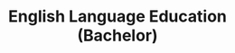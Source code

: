 ---
slugId: inggris-dik-s1
lang: en
title: "English Language Education (Bachelor)"
menu:
  - id: "profile"
    label: "About the Program"
  - id: "visi-plo-s1"
    label: "Vision & PLO"
  - id: "curriculum"
    label: "Curriculum"
    external: "https://kurikulum.upi.edu/struktur/prodi/C035"
  - id: "accreditation"
    label: "Accreditation"
  - id: "facilities"
    label: "Facilities"
  - id: "faculty-members"
    label: "Faculty Members"
  - id: "academic-development"
    label: "Academic Development"
  - id: "admission"
    label: "Admission / Enrollment"
    external: "https://pmb.upi.edu/"
sections:
  visi-plo-s1:
    title: "Vision and PLO – English Language Education (Bachelor’s Program)"
    content: |
      <section class="bg-white dark:bg-gray-900 pt-10 md:pt-10 pb-12 md:pb-24 px-0">
        <div class="max-w-6xl mx-auto px-4">

          <!-- Institutional Vision (umbrella for Bachelor–Master–Doctoral) -->
          <h2 class="text-xl font-semibold text-purple-800 dark:text-purple-300 mb-2">Institutional Vision</h2>
          <p class="text-gray-700 dark:text-gray-300 mb-8">
            To become a leading and outstanding bachelor, master's and doctoral study program in the world with cutting-edge theories and innovative practices in English language education in line with the demands of contemporary society by 2040.
          </p>

          <!-- Academic Vision Bachelor -->
          <h2 class="text-xl font-semibold text-purple-800 dark:text-purple-300 mb-2">Academic Vision (Bachelor)</h2>
          <p class="text-gray-700 dark:text-gray-300 mb-8">
            To organize a leading bachelor‘s  English language education study program through three pillars of higher education with functional and cutting-edge theories and practices in linguistics, pedagogy, and technology in line with the demand of the society.  
          </p>

          <!-- Program Learning Outcomes (PLO) Bachelor -->
          <h2 class="text-xl font-semibold text-purple-800 dark:text-purple-300 mb-4">Program Learning Outcomes (Bachelor)</h2>
          <ol class="list-decimal pl-6 text-gray-700 dark:text-gray-300 space-y-2">
            <li>Integrate theoretical and practical knowledge and skills in English as a Foreign Language education with the reference to level B2 with another supportive knowledge.</li>
            <li>Perform effective lesson planning, current teaching practice, and evaluation in EFL education context based on functional and cutting-edge theories and practices of linguistics, pedagogy and appropriate technology and resources.</li>
            <li>Make use of the knowledge of the 21th century skills, especially critical thinking, communication, collaboration, creativity in multidisciplinary perspectives. </li>
            <li>Apply moral, ethics, and university core values to uphold and maintain academic and social relations for continuous self-development.</li>
            <li>Perform research to contribute to the continuous development and enhance of EFL education in line with functional and cutting-edge theories and practices of linguistics, pedagogy, and technology.  </li>
          </ol>
        </div>
      </section>

  profile:
    title: About the English Language Education Bachelor’s Program
    content: |
      <section class="bg-white dark:bg-gray-900 pt-10 md:pt-10 pb-12 md:pb-24 px-0">
        <div class="max-w-6xl mx-auto px-4">
          
          <h2 class="text-xl font-semibold text-purple-800 dark:text-purple-300 mb-2">History</h2><br>
          <div class="relative border-l-2 border-purple-300 dark:border-purple-600 pl-14 space-y-10 mb-6">
            
            <div class="relative">
              <div class="absolute w-4 h-4 bg-purple-600 rounded-full -left-6 top-1.5"></div>
              <h3 class="text-base font-semibold text-purple-800 dark:text-purple-300">September 1954: Program Establishment</h3>
              <p class="text-gray-700 dark:text-gray-300 mt-1">The Bachelor’s Program in English Language Education (PPBING) was established pursuant to the Decree of the Minister of Education and Culture of the Republic of Indonesia No. 35742.</p>
            </div>

            <div class="relative">
              <div class="absolute w-4 h-4 bg-purple-600 rounded-full -left-6 top-1.5"></div>
              <h3 class="text-base font-semibold text-purple-800 dark:text-purple-300">2021: Accreditation and International Certification</h3>
              <p class="text-gray-700 dark:text-gray-300 mt-1">PPBING obtained an “Unggul (Excellent)” accreditation from BAN-PT (Decree 10217/SK/BAN-PT/Akred-Itnl/S/VIII/2021), as well as “Unconditional” status from AQAS and certification from AUN-QA.</p>
            </div>

          </div>

          <p class="text-gray-700 dark:text-gray-300 mb-10">
            The program specializes in preparing English language education teachers, researchers, program developers, and educational analysts in alignment with the vision and mission of Universitas Pendidikan Indonesia and the Faculty of Language and Literature Education.
          </p>

          <h2 class="text-xl font-semibold text-purple-800 dark:text-purple-300 mb-2">Vision</h2>
          <p class="text-gray-700 dark:text-gray-300 mb-6">
            By 2045, to become an excellent and ASEAN-leading Bachelor’s Program in English Language Education.
          </p>

          <h2 class="text-xl font-semibold text-purple-800 dark:text-purple-300 mb-2">Mission</h2>
          <ul class="list-disc pl-6 text-gray-700 dark:text-gray-300 mb-6 space-y-2">
            <li>Deliver undergraduate learning in English Language Education supported by relevant linguistic sciences using cutting-edge methods.</li>
            <li>Conduct relevant and high-quality research at national and international levels.</li>
            <li>Carry out relevant and high-quality community engagement at local, national, and international levels.</li>
            <li>Produce high-quality publications at local, national, and international levels.</li>
            <li>Develop partnership networks with relevant institutions at local, national, and international levels.</li>
          </ul>

          <h2 class="text-xl font-semibold text-purple-800 dark:text-purple-300 mb-2">Program Officers</h2>
          <ul class="list-disc pl-6 text-gray-700 dark:text-gray-300 mb-6 space-y-4">
            <li>
              <strong>Prof. Emi Emilia, M.Ed., Ph.D.</strong><br>
              <em>Position:</em> Head of the English Language Education Program<br>
              <em>Expertise:</em> Systemic Functional Linguistics, Writing for Academic Purposes, EFL Curriculum Analysis, Grammar (Advanced)
            </li>
            <li>
              <strong>Dr. Rojab Siti Rodiyah, M.Ed</strong><br>
              <em>Position:</em> Secretary of the English Language Education Program<br>
              <em>Expertise:</em> Grammar: Basic and Advanced, Writing in Professional Contexts, Intercultural Communication
            </li>
          </ul>

          <h2 class="text-xl font-semibold text-purple-800 dark:text-purple-300 mb-2">Program Contact</h2>
          <p class="text-gray-700 dark:text-gray-300 mb-6">
            English Language Education Program<br>
            Faculty of Language and Literature Education<br>
            Jl. Setiabudhi No 229<br>
            Postal Code 40154, Bandung City<br>
            Instagram: <a href="https://instagram.com/englishedu_upi" class="text-purple-700 dark:text-purple-300 hover:underline">@englishedu_upi</a>
          </p>

        </div>
      </section>

  accreditation:
    title: "Accreditation – English Language Education (Bachelor’s Program)"
    content: |
      <section class="bg-white dark:bg-gray-900 pt-10 md:pt-10 pb-12 md:pb-24 px-0">

        <div class="max-w-6xl mx-auto">

          <!-- National Accreditation -->
          <details class="mb-6 border border-gray-300 dark:border-gray-700 rounded-lg overflow-hidden">
            <summary class="cursor-pointer px-4 py-3 bg-gray-100 dark:bg-gray-800 text-gray-800 dark:text-white font-medium hover:bg-gray-200 dark:hover:bg-gray-700">
              National Accreditation (BAN-PT)
            </summary>
            <div class="px-4 py-4 text-gray-700 dark:text-gray-300">
              <p class="mb-4">
                Based on the decision of <strong>BAN-PT No. 10217/SK/BAN-PT/Akred-Itnl/S/VIII/2021</strong>, the Bachelor’s Program in English Language Education at Universitas Pendidikan Indonesia, Bandung City, is declared to meet the requirements for the <strong>“Unggul (Excellent)”</strong> accreditation rating.
              </p>
              <p class="mb-4">
                This accreditation certificate is valid from <strong>18 August 2021</strong> to <strong>18 August 2026</strong>.
              </p>
              <img src="/images/akreditasi/inggris-s1/banpt.webp" alt="BAN-PT Accreditation Certificate" class="w-full rounded-lg">
            </div>
          </details>

          <!-- International Accreditation (AUN-QA) -->
          <details class="mb-6 border border-gray-300 dark:border-gray-700 rounded-lg overflow-hidden">
            <summary class="cursor-pointer px-4 py-3 bg-gray-100 dark:bg-gray-800 text-gray-800 dark:text-white font-medium hover:bg-gray-200 dark:hover:bg-gray-700">
              International Accreditation (AUN-QA)
            </summary>
            <div class="px-4 py-4 text-gray-700 dark:text-gray-300">
              <p class="mb-4">
                The <strong>English Language Education</strong> (Bachelor) program has received international accreditation from <strong>AUN-QA (ASEAN University Network – Quality Assurance)</strong>.
              </p>
              <p class="mb-4">
                The certificate was awarded on <strong>10 January 2022</strong> and is valid until <strong>9 January 2027</strong>, with certificate number <strong>AP760UPIDEC21</strong>.
              </p>
              <p class="mb-4">
                AUN-QA is a network of Southeast Asian universities that aims to enhance the quality of higher education in the ASEAN region.
              </p>
              <img src="/images/akreditasi/inggris-s1/aunqa.webp" alt="AUN-QA Accreditation Certificate" class="w-full rounded-lg">
            </div>
          </details>

          <!-- International Accreditation (AQAS) -->
          <details class="border border-gray-300 dark:border-gray-700 rounded-lg overflow-hidden">
            <summary class="cursor-pointer px-4 py-3 bg-gray-100 dark:bg-gray-800 text-gray-800 dark:text-white font-medium hover:bg-gray-200 dark:hover:bg-gray-700">
              International Accreditation (AQAS)
            </summary>
            <div class="px-4 py-4 text-gray-700 dark:text-gray-300">
              <p class="mb-4">
                The <strong>English Language Education [Bachelor of Education]</strong> program has received international accreditation from <strong>AQAS (Agency for Quality Assurance through Accreditation of Study Programs)</strong>.
              </p>
              <p class="mb-4">
                The accreditation was granted based on the <strong>Standing Commission AQAS decision dated 31 May 2021</strong> and is valid <strong>unconditionally</strong> until <strong>30 September 2027</strong>.
              </p>
              <p class="mb-4">
                AQAS is a European accreditation body that adheres to the European Standards and Guidelines (ESG).
              </p>
              <img src="/images/akreditasi/inggris-s1/aqas.webp" alt="AQAS Accreditation Certificate" class="w-full rounded-lg">
            </div>
          </details>

        </div>
      </section>

  facilities:
    title: "Facilities at the Faculty of Language and Literature Education (FPBS UPI)"
    content: |
      <!-- Facilities Section -->
      <section class="bg-white dark:bg-gray-900 pt-10 md:pt-10 pb-12 md:pb-24 px-0">

        <div class="max-w-6xl mx-auto">

          <!-- FPBS Facilities -->
          <details open class="mb-6 border border-gray-300 dark:border-gray-700 rounded-lg overflow-hidden">
            <summary class="bg-gray-100 dark:bg-gray-800 px-4 py-3 cursor-pointer font-semibold text-gray-800 dark:text-white">
              Facilities at FPBS UPI
            </summary>
            <div class="px-4 py-4 text-gray-800 dark:text-gray-300">
              <p class="mb-4">
                The complete list of facilities within the Faculty of Language and Literature Education (FPBS) is available via the following link.
              </p>
              <a href="/profil/fasilitas/index.html" class="inline-block bg-purple-700 hover:bg-purple-800 text-white px-5 py-2 rounded-lg transition" target="_blank">
                View FPBS Facilities
              </a>
            </div>
          </details>

          <!-- UPI General Facilities -->
          <details class="border border-gray-300 dark:border-gray-700 rounded-lg overflow-hidden">
            <summary class="bg-gray-100 dark:bg-gray-800 px-4 py-3 cursor-pointer font-semibold text-gray-800 dark:text-white">
              General Facilities at UPI
            </summary>
            <div class="px-4 py-4 text-gray-800 dark:text-gray-300">
              <p class="mb-4">
                In addition to faculty-level facilities, UPI provides a range of general supporting facilities for the entire academic community.
              </p>
              <a href="https://www.upi.edu/pendidikan/fasilitas" class="inline-block bg-purple-700 hover:bg-purple-800 text-white px-5 py-2 rounded-lg transition" target="_blank">
                View UPI Facilities
              </a>
            </div>
          </details>
        </div>
      </section>

  faculty-members:
    title: "Faculty Members of English Language Education (Bachelor’s Program)"
    content: |
      <section class="bg-white dark:bg-gray-900 pt-10 md:pt-10 pb-12 md:pb-24 px-0">
        <div class="max-w-6xl mx-auto text-center">
          <!-- GRID CONTAINER (controls 2–4 columns) -->
          <div class="dosen-gallery grid grid-cols-2 sm:grid-cols-4 gap-4">

            <!-- Fuad Abdul Hamied -->
            <div class="bg-white dark:bg-gray-800 rounded-lg shadow hover:shadow-2xl transition-shadow duration-300 ease-in-out text-center pb-4 px-2">
              <a href="/images/dosen/inggris-dik-s1/fuad.webp" class="zoomable" data-pswp-width="800" data-pswp-height="1067">
                <img src="/images/dosen/inggris-dik-s1/fuad.webp" alt="Fuad" class="w-full aspect-[3/4] object-cover object-top rounded-t-lg mb-2">
              </a>
              <h3 class="text-base font-semibold text-gray-900 dark:text-white mb-1">Prof. Fuad Abdul Hamied, M.A., Ph.D.</h3>
              <p class="text-[#422367] dark:text-purple-300 font-medium mb-2">Emeritus</p>
              <div class="flex justify-center gap-4 text-sm">
                <a href="https://scholar.google.co.id/citations?hl=id&user=Lj3RVdAAAAAJ" target="_blank" rel="noopener" class="text-gray-600 dark:text-gray-300 hover:text-purple-600">
                  <i class="fab fa-google"></i> Scholar
                </a>
                <a href="https://sinta.kemdikbud.go.id/authors/profile/5978397" target="_blank" rel="noopener" class="text-gray-600 dark:text-gray-300 hover:text-purple-600">
                  <i class="fas fa-graduation-cap"></i> SINTA
                </a>
              </div>
            </div>

            <!-- Nenden Sri Lengkanawati -->
            <div class="bg-white dark:bg-gray-800 rounded-lg shadow hover:shadow-2xl transition-shadow duration-300 ease-in-out text-center pb-4 px-2">
              <a href="/images/dosen/inggris-dik-s1/nenden.webp" class="zoomable" data-pswp-width="800" data-pswp-height="1067">
                <img src="/images/dosen/inggris-dik-s1/nenden.webp" alt="Nenden" class="w-full aspect-[3/4] object-cover object-top rounded-t-lg mb-2">
              </a>
              <h3 class="text-base font-semibold text-gray-900 dark:text-white mb-1">Prof. Dr. Nenden Sri Lengkanawati, M.Pd.</h3>
              <p class="text-[#422367] dark:text-purple-300 font-medium mb-2">Emeritus</p>
              <div class="flex justify-center gap-4 text-sm">
                <a href="https://scholar.google.co.id/citations?hl=id&user=HJUVLEgAAAAJ" target="_blank" rel="noopener" class="text-gray-600 dark:text-gray-300 hover:text-purple-600">
                  <i class="fab fa-google"></i> Scholar
                </a>
                <a href="https://sinta.kemdikbud.go.id/authors/profile/5991826" target="_blank" rel="noopener" class="text-gray-600 dark:text-gray-300 hover:text-purple-600">
                  <i class="fas fa-graduation-cap"></i> SINTA
                </a>
              </div>
            </div>

            <!-- Didi Sukyadi -->
            <div class="bg-white dark:bg-gray-800 rounded-lg shadow hover:shadow-2xl transition-shadow duration-300 ease-in-out text-center pb-4 px-2">
              <a href="/images/dosen/inggris-dik-s1/didi.webp" class="zoomable" data-pswp-width="800" data-pswp-height="1067">
                <img src="/images/dosen/inggris-dik-s1/didi.webp" alt="Didi" class="w-full aspect-[3/4] object-cover object-top rounded-t-lg mb-2">
              </a>
              <h3 class="text-base font-semibold text-gray-900 dark:text-white mb-1">Prof. Dr. Didi Sukyadi, S.Pd., M.A.</h3>
              <p class="text-[#422367] dark:text-purple-300 font-medium mb-2">Professor</p>
              <div class="flex justify-center gap-4 text-sm">
                <a href="https://scholar.google.co.id/citations?hl=id&user=yPp0QywAAAAJ" target="_blank" rel="noopener" class="text-gray-600 dark:text-gray-300 hover:text-purple-600">
                  <i class="fab fa-google"></i> Scholar
                </a>
                <a href="https://sinta.kemdikbud.go.id/authors/profile/5978293" target="_blank" rel="noopener" class="text-gray-600 dark:text-gray-300 hover:text-purple-600">
                  <i class="fas fa-graduation-cap"></i> SINTA
                </a>
              </div>
            </div>

            <!-- Emi Emilia -->
            <div class="bg-white dark:bg-gray-800 rounded-lg shadow hover:shadow-2xl transition-shadow duration-300 ease-in-out text-center pb-4 px-2">
              <a href="/images/dosen/inggris-dik-s1/emi.webp" class="zoomable" data-pswp-width="800" data-pswp-height="1067">
                <img src="/images/dosen/inggris-dik-s1/emi.webp" alt="Emi" class="w-full aspect-[3/4] object-cover object-top rounded-t-lg mb-2">
              </a>
              <h3 class="text-base font-semibold text-gray-900 dark:text-white mb-1">Prof. Emi Emilia, M.Ed., Ph.D.</h3>
              <p class="text-[#422367] dark:text-purple-300 font-medium mb-2">Professor</p>
              <div class="flex justify-center gap-4 text-sm">
                <a href="https://scholar.google.co.id/citations?hl=id&user=7u4pKQMAAAAJ" target="_blank" rel="noopener" class="text-gray-600 dark:text-gray-300 hover:text-purple-600">
                  <i class="fab fa-google"></i> Scholar
                </a>
                <a href="https://sinta.kemdikbud.go.id/authors/profile/6728899" target="_blank" rel="noopener" class="text-gray-600 dark:text-gray-300 hover:text-purple-600">
                  <i class="fas fa-graduation-cap"></i> SINTA
                </a>
              </div>
            </div>

            <!-- Sri Setyarini -->
            <div class="bg-white dark:bg-gray-800 rounded-lg shadow hover:shadow-2xl transition-shadow duration-300 ease-in-out text-center pb-4 px-2">
              <a href="/images/dosen/inggris-dik-s1/sri-setyarini.webp" class="zoomable" data-pswp-width="800" data-pswp-height="1067">
                <img src="/images/dosen/inggris-dik-s1/sri-setyarini.webp" alt="Sri Setyarini" class="w-full aspect-[3/4] object-cover object-top rounded-t-lg mb-2">
              </a>
              <h3 class="text-base font-semibold text-gray-900 dark:text-white mb-1">Prof. Dr. Sri Setyarini, M.A.Ling.</h3>
              <p class="text-[#422367] dark:text-purple-300 font-medium mb-2">Professor</p>
              <div class="flex justify-center gap-4 text-sm">
                <a href="https://scholar.google.co.id/citations?hl=id&user=Bos20BIAAAAJ" target="_blank" rel="noopener" class="text-gray-600 dark:text-gray-300 hover:text-purple-600">
                  <i class="fab fa-google"></i> Scholar
                </a>
                <a href="https://sinta.kemdikbud.go.id/authors/profile/6121097" target="_blank" rel="noopener" class="text-gray-600 dark:text-gray-300 hover:text-purple-600">
                  <i class="fas fa-graduation-cap"></i> SINTA
                </a>
              </div>
            </div>

            <!-- Ahmad Bukhori Muslim -->
            <div class="bg-white dark:bg-gray-800 rounded-lg shadow hover:shadow-2xl transition-shadow duration-300 ease-in-out text-center pb-4 px-2">
              <a href="/images/dosen/inggris-dik-s1/bukhori.webp" class="zoomable" data-pswp-width="800" data-pswp-height="1067">
                <img src="/images/dosen/inggris-dik-s1/bukhori.webp" alt="Ahmad Bukhori" class="w-full aspect-[3/4] object-cover object-top rounded-t-lg mb-2">
              </a>
              <h3 class="text-base font-semibold text-gray-900 dark:text-white mb-1">Prof. Ahmad Bukhori Muslim, M.Ed., Ph.D.</h3>
              <p class="text-[#422367] dark:text-purple-300 font-medium mb-2">Professor</p>
              <div class="flex justify-center gap-4 text-sm">
                <a href="https://scholar.google.co.id/citations?hl=id&user=uKLft4AAAAAJ" target="_blank" rel="noopener" class="text-gray-600 dark:text-gray-300 hover:text-purple-600">
                  <i class="fab fa-google"></i> Scholar
                </a>
                <a href="https://sinta.kemdikbud.go.id/authors/profile/5974554" target="_blank" rel="noopener" class="text-gray-600 dark:text-gray-300 hover:text-purple-600">
                  <i class="fas fa-graduation-cap"></i> SINTA
                </a>
              </div>
            </div>

            <!-- Ika Lestari Damayanti -->
            <div class="bg-white dark:bg-gray-800 rounded-lg shadow hover:shadow-2xl transition-shadow duration-300 ease-in-out text-center pb-4 px-2">
              <a href="/images/dosen/inggris-dik-s1/ika.webp" class="zoomable" data-pswp-width="800" data-pswp-height="1067">
                <img src="/images/dosen/inggris-dik-s1/ika.webp" alt="Ika Lestari" class="w-full aspect-[3/4] object-cover object-top rounded-t-lg mb-2">
              </a>
              <h3 class="text-base font-semibold text-gray-900 dark:text-white mb-1">Ika Lestari Damayanti, M.A., Ph.D.</h3>
              <p class="text-[#422367] dark:text-purple-300 font-medium mb-2">Senior Lecturer</p>
              <div class="flex justify-center gap-4 text-sm">
                <a href="https://scholar.google.co.id/citations?hl=id&user=jj8fDA4AAAAJ" target="_blank" rel="noopener" class="text-gray-600 dark:text-gray-300 hover:text-purple-600">
                  <i class="fab fa-google"></i> Scholar
                </a>
                <a href="https://sinta.kemdikbud.go.id/authors/profile/6745874" target="_blank" rel="noopener" class="text-gray-600 dark:text-gray-300 hover:text-purple-600">
                  <i class="fas fa-graduation-cap"></i> SINTA
                </a>
              </div>
            </div>

            <!-- Gin Gin Gustine -->
            <div class="bg-white dark:bg-gray-800 rounded-lg shadow hover:shadow-2xl transition-shadow duration-300 ease-in-out text-center pb-4 px-2">
              <a href="/images/dosen/inggris-dik-s1/gin.webp" class="zoomable" data-pswp-width="800" data-pswp-height="1067">
                <img src="/images/dosen/inggris-dik-s1/gin.webp" alt="Gin Gin" class="w-full aspect-[3/4] object-cover object-top rounded-t-lg mb-2">
              </a>
              <h3 class="text-base font-semibold text-gray-900 dark:text-white mb-1">Gin Gin Gustine, M.Pd., Ph.D.</h3>
              <p class="text-[#422367] dark:text-purple-300 font-medium mb-2">Senior Lecturer</p>
              <div class="flex justify-center gap-4 text-sm">
                <a href="https://scholar.google.co.id/citations?hl=id&user=9e1PsOsAAAAJ" target="_blank" rel="noopener" class="text-gray-600 dark:text-gray-300 hover:text-purple-600">
                  <i class="fab fa-google"></i> Scholar
                </a>
                <a href="https://sinta.kemdikbud.go.id/authors/profile/6729061" target="_blank" rel="noopener" class="text-gray-600 dark:text-gray-300 hover:text-purple-600">
                  <i class="fas fa-graduation-cap"></i> SINTA
                </a>
              </div>
            </div>

            <!-- Rojab Siti Rodliyah -->
            <div class="bg-white dark:bg-gray-800 rounded-lg shadow hover:shadow-2xl transition-shadow duration-300 ease-in-out text-center pb-4 px-2">
              <a href="/images/dosen/inggris-dik-s1/rojaab.webp" class="zoomable" data-pswp-width="800" data-pswp-height="1067">
                <img src="/images/dosen/inggris-dik-s1/rojaab.webp" alt="Rojab" class="w-full aspect-[3/4] object-cover object-top rounded-t-lg mb-2">
              </a>
              <h3 class="text-base font-semibold text-gray-900 dark:text-white mb-1">Dr. Rojab Siti Rodliyah, S.Pd., M.Ed.</h3>
              <p class="text-[#422367] dark:text-purple-300 font-medium mb-2">Senior Lecturer</p>
              <div class="flex justify-center gap-4 text-sm">
                <a href="https://scholar.google.co.id/citations?hl=id&user=MK0kgVcAAAAJ" target="_blank" rel="noopener" class="text-gray-600 dark:text-gray-300 hover:text-purple-600">
                  <i class="fab fa-google"></i> Scholar
                </a>
                <a href="https://sinta.kemdikbud.go.id/authors/profile/5978990" target="_blank" rel="noopener" class="text-gray-600 dark:text-gray-300 hover:text-purple-600">
                  <i class="fas fa-graduation-cap"></i> SINTA
                </a>
              </div>
            </div>

            <!-- Fazri Nur Yusuf -->
            <div class="bg-white dark:bg-gray-800 rounded-lg shadow hover:shadow-2xl transition-shadow duration-300 ease-in-out text-center pb-4 px-2">
              <a href="/images/dosen/inggris-dik-s1/fazri.webp" class="zoomable" data-pswp-width="800" data-pswp-height="1067">
                <img src="/images/dosen/inggris-dik-s1/fazri.webp" alt="Fazri" class="w-full aspect-[3/4] object-cover object-top rounded-t-lg mb-2">
              </a>
              <h3 class="text-base font-semibold text-gray-900 dark:text-white mb-1">Dr. Fazri Nur Yusuf, M.Pd.</h3>
              <p class="text-[#422367] dark:text-purple-300 font-medium mb-2">Senior Lecturer</p>
              <div class="flex justify-center gap-4 text-sm">
                <a href="https://scholar.google.co.id/citations?hl=id&user=xFZ1DdoAAAAJ" target="_blank" rel="noopener" class="text-gray-600 dark:text-gray-300 hover:text-purple-600">
                  <i class="fab fa-google"></i> Scholar
                </a>
                <a href="https://sinta.kemdikbud.go.id/authors/profile/5978422" target="_blank" rel="noopener" class="text-gray-600 dark:text-gray-300 hover:text-purple-600">
                  <i class="fas fa-graduation-cap"></i> SINTA
                </a>
              </div>
            </div>

            <!-- Lulu Laela Amalia -->
            <div class="bg-white dark:bg-gray-800 rounded-lg shadow hover:shadow-2xl transition-shadow duration-300 ease-in-out text-center pb-4 px-2">
              <a href="/images/dosen/inggris-dik-s1/lulu.webp" class="zoomable" data-pswp-width="800" data-pswp-height="1067">
                <img src="/images/dosen/inggris-dik-s1/lulu.webp" alt="Lulu" class="w-full aspect-[3/4] object-cover object-top rounded-t-lg mb-2">
              </a>
              <h3 class="text-base font-semibold text-gray-900 dark:text-white mb-1">Dr. Lulu Laela Amalia, S.S., M.Pd.</h3>
              <p class="text-[#422367] dark:text-purple-300 font-medium mb-2">Senior Lecturer</p>
              <div class="flex justify-center gap-4 text-sm">
                <a href="https://scholar.google.com/citations?user=LsA4noYAAAAJ" target="_blank" rel="noopener" class="text-gray-600 dark:text-gray-300 hover:text-purple-600">
                  <i class="fab fa-google"></i> Scholar
                </a>
                <a href="https://sinta.kemdikbud.go.id/authors/profile/5988724" target="_blank" rel="noopener" class="text-gray-600 dark:text-gray-300 hover:text-purple-600">
                  <i class="fas fa-graduation-cap"></i> SINTA
                </a>
              </div>
            </div>

            <!-- Yanty Wirza -->
            <div class="bg-white dark:bg-gray-800 rounded-lg shadow hover:shadow-2xl transition-shadow duration-300 ease-in-out text-center pb-4 px-2">
              <a href="/images/dosen/inggris-dik-s1/yanty.webp" class="zoomable" data-pswp-width="800" data-pswp-height="1067">
                <img src="/images/dosen/inggris-dik-s1/yanty.webp" alt="Yanty" class="w-full aspect-[3/4] object-cover object-top rounded-t-lg mb-2">
              </a>
              <h3 class="text-base font-semibold text-gray-900 dark:text-white mb-1">Yanty Wirza, M.Pd., M.A., Ph.D.</h3>
              <p class="text-[#422367] dark:text-purple-300 font-medium mb-2">Lecturer</p>
              <div class="flex justify-center gap-4 text-sm">
                <a href="https://scholar.google.co.id/citations?hl=id&user=nZcioNYAAAAJ" target="_blank" rel="noopener" class="text-gray-600 dark:text-gray-300 hover:text-purple-600">
                  <i class="fab fa-google"></i> Scholar
                </a>
                <a href="https://sinta.kemdikbud.go.id/authors/profile/6658778" target="_blank" rel="noopener" class="text-gray-600 dark:text-gray-300 hover:text-purple-600">
                  <i class="fas fa-graduation-cap"></i> SINTA
                </a>
              </div>
            </div>

            <!-- Iyen Nurlaelawati -->
            <div class="bg-white dark:bg-gray-800 rounded-lg shadow hover:shadow-2xl transition-shadow duration-300 ease-in-out text-center pb-4 px-2">
              <a href="/images/dosen/inggris-dik-s1/iyen.webp" class="zoomable" data-pswp-width="800" data-pswp-height="1067">
                <img src="/images/dosen/inggris-dik-s1/iyen.webp" alt="Iyen" class="w-full aspect-[3/4] object-cover object-top rounded-t-lg mb-2">
              </a>
              <h3 class="text-base font-semibold text-gray-900 dark:text-white mb-1">Dr. Iyen Nurlaelawati, M.Pd.</h3>
              <p class="text-[#422367] dark:text-purple-300 font-medium mb-2">Lecturer</p>
              <div class="flex justify-center gap-4 text-sm">
                <a href="https://scholar.google.com/citations?user=YpnbukcAAAAJ" target="_blank" rel="noopener" class="text-gray-600 dark:text-gray-300 hover:text-purple-600">
                  <i class="fab fa-google"></i> Scholar
                </a>
                <a href="https://sinta.kemdikbud.go.id/authors/profile/6005610" target="_blank" rel="noopener" class="text-gray-600 dark:text-gray-300 hover:text-purple-600">
                  <i class="fas fa-graduation-cap"></i> SINTA
                </a>
              </div>
            </div>

            <!-- Finita Dewi -->
            <div class="bg-white dark:bg-gray-800 rounded-lg shadow hover:shadow-2xl transition-shadow duration-300 ease-in-out text-center pb-4 px-2">
              <a href="/images/dosen/inggris-dik-s1/finita.webp" class="zoomable" data-pswp-width="800" data-pswp-height="1067">
                <img src="/images/dosen/inggris-dik-s1/finita.webp" alt="Finita" class="w-full aspect-[3/4] object-cover object-top rounded-t-lg mb-2">
              </a>
              <h3 class="text-base font-semibold text-gray-900 dark:text-white mb-1">Dr. Finita Dewi, S.S, M.A.</h3>
              <p class="text-[#422367] dark:text-purple-300 font-medium mb-2">Lecturer</p>
              <div class="flex justify-center gap-4 text-sm">
                <a href="https://scholar.google.com/citations?user=7xvSuR4AAAAJ" target="_blank" rel="noopener" class="text-gray-600 dark:text-gray-300 hover:text-purple-600">
                  <i class="fab fa-google"></i> Scholar
                </a>
                <a href="https://sinta.kemdikbud.go.id/authors/profile/5993121" target="_blank" rel="noopener" class="text-gray-600 dark:text-gray-300 hover:text-purple-600">
                  <i class="fas fa-graduation-cap"></i> SINTA
                </a>
              </div>
            </div>

            <!-- Pupung Purnawarman -->
            <div class="bg-white dark:bg-gray-800 rounded-lg shadow hover:shadow-2xl transition-shadow duration-300 ease-in-out text-center pb-4 px-2">
              <a href="/images/dosen/inggris-dik-s1/pupung.webp" class="zoomable" data-pswp-width="800" data-pswp-height="1067">
                <img src="/images/dosen/inggris-dik-s1/pupung.webp" alt="Pupung" class="w-full aspect-[3/4] object-cover object-top rounded-t-lg mb-2">
              </a>
              <h3 class="text-base font-semibold text-gray-900 dark:text-white mb-1">Pupung Purnawarman, M.S.Ed., Ph.D.</h3>
              <p class="text-[#422367] dark:text-purple-300 font-medium mb-2">Lecturer</p>
              <div class="flex justify-center gap-4 text-sm">
                <a href="https://scholar.google.co.id/citations?hl=id&user=-e_Y2FMAAAAJ" target="_blank" rel="noopener" class="text-gray-600 dark:text-gray-300 hover:text-purple-600">
                  <i class="fab fa-google"></i> Scholar
                </a>
                <a href="https://sinta.kemdikbud.go.id/authors/profile/5979299" target="_blank" rel="noopener" class="text-gray-600 dark:text-gray-300 hover:text-purple-600">
                  <i class="fas fa-graduation-cap"></i> SINTA
                </a>
              </div>
            </div>

            <!-- Muhammad Handi Gunawan -->
            <div class="bg-white dark:bg-gray-800 rounded-lg shadow hover:shadow-2xl transition-shadow duration-300 ease-in-out text-center pb-4 px-2">
              <a href="/images/dosen/inggris-dik-s1/handi.webp" class="zoomable" data-pswp-width="800" data-pswp-height="1067">
                <img src="/images/dosen/inggris-dik-s1/handi.webp" alt="Handi" class="w-full aspect-[3/4] object-cover object-top rounded-t-lg mb-2">
              </a>
              <h3 class="text-base font-semibold text-gray-900 dark:text-white mb-1">Dr. Muhammad Handi Gunawan, M.Pd.</h3>
              <p class="text-[#422367] dark:text-purple-300 font-medium mb-2">Lecturer</p>
              <div class="flex justify-center gap-4 text-sm">
                <a href="https://scholar.google.com/citations?user=4pvMUzkAAAAJ" target="_blank" rel="noopener" class="text-gray-600 dark:text-gray-300 hover:text-purple-600">
                  <i class="fab fa-google"></i> Scholar
                </a>
                <a href="https://sinta.kemdikbud.go.id/authors/profile/6007311" target="_blank" rel="noopener" class="text-gray-600 dark:text-gray-300 hover:text-purple-600">
                  <i class="fas fa-graduation-cap"></i> SINTA
                </a>
              </div>
            </div>

            <!-- Deddy Suryana -->
            <div class="bg-white dark:bg-gray-800 rounded-lg shadow hover:shadow-2xl transition-shadow duration-300 ease-in-out text-center pb-4 px-2">
              <a href="/images/dosen/inggris-dik-s1/deddy.webp" class="zoomable" data-pswp-width="800" data-pswp-height="1067">
                <img src="/images/dosen/inggris-dik-s1/deddy.webp" alt="Deddy" class="w-full aspect-[3/4] object-cover object-top rounded-t-lg mb-2">
              </a>
              <h3 class="text-base font-semibold text-gray-900 dark:text-white mb-1">Drs. Deddy Suryana, M.A.</h3>
              <p class="text-[#422367] dark:text-purple-300 font-medium mb-2">Lecturer</p>
              <div class="flex justify-center gap-4 text-sm">
                <a href="https://scholar.google.co.id/citations?hl=id&user=ESTdp2wAAAAJ" target="_blank" rel="noopener" class="text-gray-600 dark:text-gray-300 hover:text-purple-600">
                  <i class="fab fa-google"></i> Scholar
                </a>
                <a href="https://sinta.kemdikbud.go.id/authors/profile/6150914" target="_blank" rel="noopener" class="text-gray-600 dark:text-gray-300 hover:text-purple-600">
                  <i class="fas fa-graduation-cap"></i> SINTA
                </a>
              </div>
            </div>

            <!-- Sudarsono -->
            <div class="bg-white dark:bg-gray-800 rounded-lg shadow hover:shadow-2xl transition-shadow duration-300 ease-in-out text-center pb-4 px-2">
              <a href="/images/dosen/inggris-dik-s1/sudarsono.webp" class="zoomable" data-pswp-width="800" data-pswp-height="1067">
                <img src="/images/dosen/inggris-dik-s1/sudarsono.webp" alt="Sudarsono" class="w-full aspect-[3/4] object-cover object-top rounded-t-lg mb-2">
              </a>
              <h3 class="text-base font-semibold text-gray-900 dark:text-white mb-1">Dr. Sudarsono, S.Pd., M.A.</h3>
              <p class="text-[#422367] dark:text-purple-300 font-medium mb-2">Lecturer</p>
              <div class="flex justify-center gap-4 text-sm">
                <a href="https://scholar.google.co.id/citations?hl=id&user=9XBrIyUAAAAJ" target="_blank" rel="noopener" class="text-gray-600 dark:text-gray-300 hover:text-purple-600">
                  <i class="fab fa-google"></i> Scholar
                </a>
                <a href="https://sinta.kemdikbud.go.id/authors/profile/5991917" target="_blank" rel="noopener" class="text-gray-600 dark:text-gray-300 hover:text-purple-600">
                  <i class="fas fa-graduation-cap"></i> SINTA
                </a>
              </div>
            </div>

            <!-- Raden Della Nuridah Kartika Sari Amirulloh -->
            <div class="bg-white dark:bg-gray-800 rounded-lg shadow hover:shadow-2xl transition-shadow duration-300 ease-in-out text-center pb-4 px-2">
              <a href="/images/dosen/inggris-dik-s1/della.webp" class="zoomable" data-pswp-width="800" data-pswp-height="1067">
                <img src="/images/dosen/inggris-dik-s1/della.webp" alt="Della" class="w-full aspect-[3/4] object-cover object-top rounded-t-lg mb-2">
              </a>
              <h3 class="text-base font-semibold text-gray-900 dark:text-white mb-1">Raden Della Nuridah Kartika Sari Amirulloh, S.Pd., M.Ed.</h3>
              <p class="text-[#422367] dark:text-purple-300 font-medium mb-2">Lecturer</p>
              <div class="flex justify-center gap-4 text-sm">
                <a href="https://scholar.google.com/citations?user=Cg6SDMsAAAAJ" target="_blank" rel="noopener" class="text-gray-600 dark:text-gray-300 hover:text-purple-600">
                  <i class="fab fa-google"></i> Scholar
                </a>
                <a href="https://sinta.kemdikbud.go.id/authors/profile/6681781" target="_blank" rel="noopener" class="text-gray-600 dark:text-gray-300 hover:text-purple-600">
                  <i class="fas fa-graduation-cap"></i> SINTA
                </a>
              </div>
            </div>

            <!-- Nicke Yunita Moecharam -->
            <div class="bg-white dark:bg-gray-800 rounded-lg shadow hover:shadow-2xl transition-shadow duration-300 ease-in-out text-center pb-4 px-2">
              <a href="/images/dosen/inggris-dik-s1/nicke.webp" class="zoomable" data-pswp-width="800" data-pswp-height="1067">
                <img src="/images/dosen/inggris-dik-s1/nicke.webp" alt="Nicke" class="w-full aspect-[3/4] object-cover object-top rounded-t-lg mb-2">
              </a>
              <h3 class="text-base font-semibold text-gray-900 dark:text-white mb-1">Nicke Yunita Moecharam, S.Pd., M.A.</h3>
              <p class="text-[#422367] dark:text-purple-300 font-medium mb-2">Lecturer</p>
              <div class="flex justify-center gap-4 text-sm">
                <a href="https://scholar.google.com/citations?user=G3m1dnUAAAAJ" target="_blank" rel="noopener" class="text-gray-600 dark:text-gray-300 hover:text-purple-600">
                  <i class="fab fa-google"></i> Scholar
                </a>
                <a href="https://sinta.kemdikbud.go.id/authors/profile/6649096" target="_blank" rel="noopener" class="text-gray-600 dark:text-gray-300 hover:text-purple-600">
                  <i class="fas fa-graduation-cap"></i> SINTA
                </a>
              </div>
            </div>

            <!-- Suharno -->
            <div class="bg-white dark:bg-gray-800 rounded-lg shadow hover:shadow-2xl transition-shadow duration-300 ease-in-out text-center pb-4 px-2">
              <a href="/images/dosen/inggris-dik-s1/suharno.webp" class="zoomable" data-pswp-width="800" data-pswp-height="1067">
                <img src="/images/dosen/inggris-dik-s1/suharno.webp" alt="Suharno" class="w-full aspect-[3/4] object-cover object-top rounded-t-lg mb-2">
              </a>
              <h3 class="text-base font-semibold text-gray-900 dark:text-white mb-1">Suharno, M.Pd.</h3>
              <p class="text-[#422367] dark:text-purple-300 font-medium mb-2">Lecturer</p>
              <div class="flex justify-center gap-4 text-sm">
                <a href="https://scholar.google.com/citations?user=r5jWd0UAAAAJ" target="_blank" rel="noopener" class="text-gray-600 dark:text-gray-300 hover:text-purple-600">
                  <i class="fab fa-google"></i> Scholar
                </a>
                <a href="https://sinta.kemdiktisaintek.go.id/authors/profile/5994737" target="_blank" rel="noopener" class="text-gray-600 dark:text-gray-300 hover:text-purple-600">
                  <i class="fas fa-graduation-cap"></i> SINTA
                </a>
              </div>
            </div>

            <!-- Nur Hafiz Abdurahman -->
            <div class="bg-white dark:bg-gray-800 rounded-lg shadow hover:shadow-2xl transition-shadow duration-300 ease-in-out text-center pb-4 px-2">
              <a href="/images/dosen/inggris-dik-s1/hafiz.webp" class="zoomable" data-pswp-width="800" data-pswp-height="1067">
                <img src="/images/dosen/inggris-dik-s1/hafiz.webp" alt="Hafiz" class="w-full aspect-[3/4] object-cover object-top rounded-t-lg mb-2">
              </a>
              <h3 class="text-base font-semibold text-gray-900 dark:text-white mb-1">Nur Hafiz Abdurahman, M.A.</h3>
              <p class="text-[#422367] dark:text-purple-300 font-medium mb-2">Assistant Lecturer</p>
              <div class="flex justify-center gap-4 text-sm">
                <a href="https://scholar.google.com/citations?user=buNLIDsAAAAJ" target="_blank" rel="noopener" class="text-gray-600 dark:text-gray-300 hover:text-purple-600">
                  <i class="fab fa-google"></i> Scholar
                </a>
                <a href="https://sinta.kemdikbud.go.id/authors/profile/6662753" target="_blank" rel="noopener" class="text-gray-600 dark:text-gray-300 hover:text-purple-600">
                  <i class="fas fa-graduation-cap"></i> SINTA
                </a>
              </div>
            </div>

            <!-- Ari Arifin Danuwijaya -->
            <div class="bg-white dark:bg-gray-800 rounded-lg shadow hover:shadow-2xl transition-shadow duration-300 ease-in-out text-center pb-4 px-2">
              <a href="/images/dosen/inggris-dik-s1/ari.webp" class="zoomable" data-pswp-width="800" data-pswp-height="1067">
                <img src="/images/dosen/inggris-dik-s1/ari.webp" alt="Ari" class="w-full aspect-[3/4] object-cover object-top rounded-t-lg mb-2">
              </a>
              <h3 class="text-base font-semibold text-gray-900 dark:text-white mb-1">Ari Arifin D., S.Pd., M.Ed., Ph.D.</h3>
              <p class="text-[#422367] dark:text-purple-300 font-medium mb-2">Assistant Lecturer</p>
              <div class="flex justify-center gap-4 text-sm">
                <a href="https://scholar.google.com/citations?user=F9i-2pkAAAAJ" target="_blank" rel="noopener" class="text-gray-600 dark:text-gray-300 hover:text-purple-600">
                  <i class="fab fa-google"></i> Scholar
                </a>
                <a href="https://sinta.kemdiktisaintek.go.id/authors/profile/5991917" target="_blank" rel="noopener" class="text-gray-600 dark:text-gray-300 hover:text-purple-600">
                  <i class="fas fa-graduation-cap"></i> SINTA
                </a>
              </div>
            </div>

            <!-- Lukman Hakim -->
            <div class="bg-white dark:bg-gray-800 rounded-lg shadow hover:shadow-2xl transition-shadow duration-300 ease-in-out text-center pb-4 px-2">
              <a href="/images/dosen/inggris-dik-s1/lukman.webp" class="zoomable" data-pswp-width="800" data-pswp-height="1067">
                <img src="/images/dosen/inggris-dik-s1/lukman.webp" alt="Ari" class="w-full aspect-[3/4] object-cover object-top rounded-t-lg mb-2">
              </a>
              <h3 class="text-base font-semibold text-gray-900 dark:text-white mb-1">Lukman Hakim, M.Pd.</h3>
              <p class="text-[#422367] dark:text-purple-300 font-medium mb-2">Assistant Professor</p>
              <div class="flex justify-center gap-4 text-sm">
                <a href="https://scholar.google.com/citations?user=eSeHQMkAAAAJ" target="_blank" rel="noopener" class="text-gray-600 dark:text-gray-300 hover:text-purple-600">
                  <i class="fab fa-google"></i> Scholar
                </a>
                <a href="https://sinta.kemdikbud.go.id/authors/profile/6754055" target="_blank" rel="noopener" class="text-gray-600 dark:text-gray-300 hover:text-purple-600">
                  <i class="fas fa-graduation-cap"></i> SINTA
                </a>
              </div>
            </div>

                        <!-- Annisa Rahmadani -->
            <div class="bg-white dark:bg-gray-800 rounded-lg shadow hover:shadow-2xl transition-shadow duration-300 ease-in-out text-center pb-4 px-2">
              <a href="/images/dosen/inggris-dik-s1/annisa.webp" class="zoomable" data-pswp-width="800" data-pswp-height="1067">
                <img src="/images/dosen/inggris-dik-s1/annisa.webp" alt="Annisa" class="w-full aspect-[3/4] object-cover object-top rounded-t-lg mb-2">
              </a>
              <h3 class="text-base font-semibold text-gray-900 dark:text-white mb-1">Annisa Rahmadani, S.Pd., M.A.</h3>
              <p class="text-[#422367] dark:text-purple-300 font-medium mb-2">Assistant Professor</p>
              <div class="flex justify-center gap-4 text-sm">
                <a href="https://scholar.google.co.id/citations?hl=id&user=SAu9FUsAAAAJ" target="_blank" rel="noopener" class="text-gray-600 dark:text-gray-300 hover:text-purple-600">
                  <i class="fab fa-google"></i> Scholar
                </a>
                <a href="https://sinta.kemdikbud.go.id/authors/profile/6745774" target="_blank" rel="noopener" class="text-gray-600 dark:text-gray-300 hover:text-purple-600">
                  <i class="fas fa-graduation-cap"></i> SINTA
                </a>
              </div>
            </div>

            <!-- Nida Mujahidah Fathimah -->
            <div class="bg-white dark:bg-gray-800 rounded-lg shadow hover:shadow-2xl transition-shadow duration-300 ease-in-out text-center pb-4 px-2">
              <a href="/images/dosen/inggris-dik-s1/nida.webp" class="zoomable" data-pswp-width="800" data-pswp-height="1067">
                <img src="/images/dosen/inggris-dik-s1/nida.webp" alt="Nida" class="w-full aspect-[3/4] object-cover object-top rounded-t-lg mb-2">
              </a>
              <h3 class="text-base font-semibold text-gray-900 dark:text-white mb-1">Nida Mujahidah Fathimah, M.Pd.</h3>
              <p class="text-[#422367] dark:text-purple-300 font-medium mb-2">Assistant Professor</p>
              <div class="flex justify-center gap-4 text-sm">
                <a href="https://scholar.google.co.id/citations?hl=id&user=MO4D908AAAAJ" target="_blank" rel="noopener" class="text-gray-600 dark:text-gray-300 hover:text-purple-600">
                  <i class="fab fa-google"></i> Scholar
                </a>
                <a href="https://sinta.kemdikbud.go.id/authors/profile/6936900" target="_blank" rel="noopener" class="text-gray-600 dark:text-gray-300 hover:text-purple-600">
                  <i class="fas fa-graduation-cap"></i> SINTA
                </a>
              </div>
            </div>

            <!-- Susan Santika -->
            <div class="bg-white dark:bg-gray-800 rounded-lg shadow hover:shadow-2xl transition-shadow duration-300 ease-in-out text-center pb-4 px-2">
              <a href="/images/dosen/inggris-dik-s1/susan.webp" class="zoomable" data-pswp-width="800" data-pswp-height="1067">
                <img src="/images/dosen/inggris-dik-s1/susan.webp" alt="Susan" class="w-full aspect-[3/4] object-cover object-top rounded-t-lg mb-2">
              </a>
              <h3 class="text-base font-semibold text-gray-900 dark:text-white mb-1">Susan Santika, S.S., M.Pd.</h3>
              <p class="text-[#422367] dark:text-purple-300 font-medium mb-2">Assistant Professor</p>
              <div class="flex justify-center gap-4 text-sm">
                <a href="https://scholar.google.co.id/citations?hl=id&user=ehYoJk4AAAAJ" target="_blank" rel="noopener" class="text-gray-600 dark:text-gray-300 hover:text-purple-600">
                  <i class="fab fa-google"></i> Scholar
                </a>
                <a href="#" target="_blank" rel="noopener" class="text-gray-600 dark:text-gray-300 hover:text-purple-600">
                  <i class="fas fa-graduation-cap"></i> SINTA
                </a>
              </div>
            </div>

          </div> <!-- end .lecturers-gallery -->
        </div>
      </section>

  academic-development:
    title: "Academic Development"
    content: |
      <section class="bg-white dark:bg-gray-900 pt-10 md:pt-10 pb-12 md:pb-24 px-4">

          <div class="max-w-6xl mx-auto">

            <!-- Toggle: Learning Innovation Research -->
            <details class="mb-6 border border-gray-300 dark:border-gray-700 rounded-lg overflow-hidden">
              <summary class="bg-gray-100 dark:bg-gray-800 px-4 py-3 cursor-pointer font-semibold text-gray-800 dark:text-white hover:bg-gray-200 dark:hover:bg-gray-700">
                Learning Innovation Research (2024–2025)
              </summary>
              <div class="px-4 py-6 text-gray-700 dark:text-gray-300 space-y-6">

                <div class="bg-gray-50 dark:bg-gray-800 rounded-lg shadow p-5">
                  <h3 class="font-semibold text-lg text-gray-900 dark:text-white mb-2">Prof. Dr. Didi Sukyadi, M.A.</h3>
                  <p>Exploring semiotic affordances of tablets in translation classes for prospective teacher students.</p>
                </div>

                <div class="bg-gray-50 dark:bg-gray-800 rounded-lg shadow p-5">
                  <h3 class="font-semibold text-lg text-gray-900 dark:text-white mb-2">Prof. Emi Emilia, M.Ed., Ph.D.</h3>
                  <p>Enhancing students' contextual awareness in interpreting classes using computer-assisted interpreting tools through a genre-based approach.</p>
                </div>

                <div class="bg-gray-50 dark:bg-gray-800 rounded-lg shadow p-5">
                  <h3 class="font-semibold text-lg text-gray-900 dark:text-white mb-2">Dr. Fazri Nur Yusuf, M.Pd.</h3>
                  <p>Accelerating assessment literacy of prospective English teachers through dialogic reflection in deep learning contexts: A study in secondary schools in Sleman Regency, Yogyakarta.</p>
                </div>

                <div class="bg-gray-50 dark:bg-gray-800 rounded-lg shadow p-5">
                  <h3 class="font-semibold text-lg text-gray-900 dark:text-white mb-2">Ika Lestari Damayanti, M.A., Ph.D.</h3>
                  <p>The use of generative AI DeepSeek in content-based English learning (Content-Language Integrated Learning) in bilingual classrooms.</p>
                </div>

                <div class="bg-gray-50 dark:bg-gray-800 rounded-lg shadow p-5">
                  <h3 class="font-semibold text-lg text-gray-900 dark:text-white mb-2">Dr. Lulu Laela Amalia, S.S., M.Pd.</h3>
                  <p>Reflections of English teachers on the use of metalanguage in teaching English as a foreign language in Indonesia.</p>
                </div>

                <div class="bg-gray-50 dark:bg-gray-800 rounded-lg shadow p-5">
                  <h3 class="font-semibold text-lg text-gray-900 dark:text-white mb-2">Annisa Rahmadani, S.Pd., M.A.</h3>
                  <p>The use of translanguaging strategies in academic speaking classes (Speaking for Academic Purposes) in higher education.</p>
                </div>

                <div class="bg-gray-50 dark:bg-gray-800 rounded-lg shadow p-5">
                  <h3 class="font-semibold text-lg text-gray-900 dark:text-white mb-2">Drs. Deddy Suryana, M.A.</h3>
                  <p>The effect of English communication skills on the economic activities of street vendors in the Tangkuban Perahu tourist area, West Java (2025–2025).</p>
                </div>

                <div class="bg-gray-50 dark:bg-gray-800 rounded-lg shadow p-5">
                  <h3 class="font-semibold text-lg text-gray-900 dark:text-white mb-2">Suharno, M.Pd.</h3>
                  <p>Needs analysis of English teaching materials for the Public Relations Division of the Indonesian National Police in Subang District Police.</p>
                </div>

              </div>
            </details>

            <!-- Toggle: Community Service - Field of Study -->
            <details class="mb-6 border border-gray-300 dark:border-gray-700 rounded-lg overflow-hidden">
              <summary class="bg-gray-100 dark:bg-gray-800 px-4 py-3 cursor-pointer font-semibold text-gray-800 dark:text-white hover:bg-gray-200 dark:hover:bg-gray-700">
                Community Service (Field of Study) 2024–2025
              </summary>
              <div class="px-4 py-6 text-gray-700 dark:text-gray-300 space-y-6">

                <div class="bg-gray-50 dark:bg-gray-800 rounded-lg shadow p-5">
                  <h3 class="font-semibold text-lg text-gray-900 dark:text-white mb-2">Dr. Fazri Nur Yusuf, M.Pd.</h3>
                  <p>Training dialogic reflection models to accelerate assessment literacy in deep learning for English teachers in Klaten Regency, Yogyakarta Special Region.</p>
                </div>

                <div class="bg-gray-50 dark:bg-gray-800 rounded-lg shadow p-5">
                  <h3 class="font-semibold text-lg text-gray-900 dark:text-white mb-2">Dr. Finita Dewi, S.S., M.A.</h3>
                  <p>Integration of deep learning and technology in teacher education.</p>
                </div>

                <div class="bg-gray-50 dark:bg-gray-800 rounded-lg shadow p-5">
                  <h3 class="font-semibold text-lg text-gray-900 dark:text-white mb-2">Gin Gin Gustine, M.Pd., Ph.D.</h3>
                  <p>Improving knowledge and teaching skills of high school English teachers in deep learning approaches in Yogyakarta Special Region.</p>
                </div>

                <div class="bg-gray-50 dark:bg-gray-800 rounded-lg shadow p-5">
                  <h3 class="font-semibold text-lg text-gray-900 dark:text-white mb-2">Dr. Iyen Nurlaelawati, M.Pd.</h3>
                  <p>Mentoring junior high school English teachers in Yogyakarta Special Region to adapt deep learning-based teaching materials.</p>
                </div>

                <div class="bg-gray-50 dark:bg-gray-800 rounded-lg shadow p-5">
                  <h3 class="font-semibold text-lg text-gray-900 dark:text-white mb-2">Dr. Muhammad Handi Gunawan, M.Pd.</h3>
                  <p>Training on Technological Pedagogical and Content Knowledge (TPACK) for English teachers.</p>
                </div>

                <div class="bg-gray-50 dark:bg-gray-800 rounded-lg shadow p-5">
                  <h3 class="font-semibold text-lg text-gray-900 dark:text-white mb-2">Prof. Dr. Sri Setyarini, M.A.Ling.</h3>
                  <p>IHT HOTS in Deep Learning for English teachers in Klaten Regency: A breakthrough to strengthen 21st-century teacher professional competence.</p>
                </div>

              </div>
            </details>

            <!-- Toggle: International Research / RKLI -->
            <details class="mb-6 border border-gray-300 dark:border-gray-700 rounded-lg overflow-hidden">
              <summary class="bg-gray-100 dark:bg-gray-800 px-4 py-3 cursor-pointer font-semibold text-gray-800 dark:text-white hover:bg-gray-200 dark:hover:bg-gray-700">
                International Research / Collaborative Research of Indonesian LPTKs (RKLI) 2024–2025
              </summary>
              <div class="px-4 py-6 text-gray-700 dark:text-gray-300 space-y-6">

                <div class="bg-gray-50 dark:bg-gray-800 rounded-lg shadow p-5">
                  <h3 class="font-semibold text-lg text-gray-900 dark:text-white mb-2">Ahmad Bukhori Muslim, M.Ed., Ph.D.</h3>
                  <p>Intercultural communicative competence (ICC) in English language teaching to promote tourism: Comparing students' attitudes in Indonesia and Uzbekistan.</p>
                </div>

                <div class="bg-gray-50 dark:bg-gray-800 rounded-lg shadow p-5">
                  <h3 class="font-semibold text-lg text-gray-900 dark:text-white mb-2">Gin Gin Gustine, M.Pd., Ph.D.</h3>
                  <p>Enhancing preservice teachers' knowledge and skills in sustainability through the Education for Sustainable Development (ESD) model in Indonesia and Japan.</p>
                </div>

                <div class="bg-gray-50 dark:bg-gray-800 rounded-lg shadow p-5">
                  <h3 class="font-semibold text-lg text-gray-900 dark:text-white mb-2">Ari Arifin D., S.Pd., M.Ed., Ph.D.</h3>
                  <p>Exploring Informal Digital Learning of English (IDLE) activities carried out by students outside formal contexts.</p>
                </div>

                <div class="bg-gray-50 dark:bg-gray-800 rounded-lg shadow p-5">
                  <h3 class="font-semibold text-lg text-gray-900 dark:text-white mb-2">Pupung Purnawarman, M.Sc.Ed., Ph.D.</h3>
                  <p>HOTS in multiliteracy pedagogy: ESP learning model to strengthen students' critical digital literacy skills in English study programs.</p>
                </div>

                <div class="bg-gray-50 dark:bg-gray-800 rounded-lg shadow p-5">
                  <h3 class="font-semibold text-lg text-gray-900 dark:text-white mb-2">Prof. Dr. Hj. Nenden Sri Lengkanawati, M.Pd.</h3>
                  <p>Integration of artificial intelligence in academic writing: A qualitative study on the use of generative AI by postgraduate students.</p>
                </div>

                <div class="bg-gray-50 dark:bg-gray-800 rounded-lg shadow p-5">
                  <h3 class="font-semibold text-lg text-gray-900 dark:text-white mb-2">Prof. Dr. Sri Setyarini, M.A.Ling.</h3>
                  <p>Application of HOTS in multiliteracy pedagogy: Breakthrough models to strengthen students' mental health literacy.</p>
                </div>

                <div class="bg-gray-50 dark:bg-gray-800 rounded-lg shadow p-5">
                  <h3 class="font-semibold text-lg text-gray-900 dark:text-white mb-2">Prof. Hj. Emi Emilia, M.A., Ph.D.</h3>
                  <p>Investigation of the implementation and development of text-based English teaching over the last two decades and the integration of AI in high schools in West Java.</p>
                </div>

              </div>
            </details>

            <!-- Toggle: Additional Community Service -->
            <details class="mb-6 border border-gray-300 dark:border-gray-700 rounded-lg overflow-hidden">
              <summary class="bg-gray-100 dark:bg-gray-800 px-4 py-3 cursor-pointer font-semibold text-gray-800 dark:text-white hover:bg-gray-200 dark:hover:bg-gray-700">
                Additional Community Service 2024–2025
              </summary>
              <div class="px-4 py-6 text-gray-700 dark:text-gray-300 space-y-6">

                <div class="bg-gray-50 dark:bg-gray-800 rounded-lg shadow p-5">
                  <h3 class="font-semibold text-lg text-gray-900 dark:text-white mb-2">Drs. Deddy Suryana, M.A.</h3>
                  <p>English language competency training for tourism police officers in Subang Regency.</p>
                </div>

                <div class="bg-gray-50 dark:bg-gray-800 rounded-lg shadow p-5">
                  <h3 class="font-semibold text-lg text-gray-900 dark:text-white mb-2">Ika Lestari Damayanti, S.Pd., M.A., Ph.D.</h3>
                  <p>Development of a digital technology-based multiliteracy ecosystem through collaboration between parents, teachers, and communities.</p>
                </div>

              </div>
            </details>

          </div>
      </section>


---